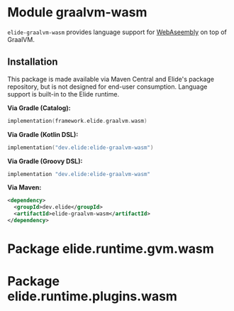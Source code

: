 # Module graalvm-wasm

`elide-graalvm-wasm` provides language support for [WebAseembly](https://webassembly.org/) on top of GraalVM.

## Installation

This package is made available via Maven Central and Elide's package repository, but is not designed for end-user
consumption. Language support is built-in to the Elide runtime.

**Via Gradle (Catalog):**

```kotlin
implementation(framework.elide.graalvm.wasm)
```

**Via Gradle (Kotlin DSL):**

```kotlin
implementation("dev.elide:elide-graalvm-wasm")
```

**Via Gradle (Groovy DSL):**

```kotlin
implementation "dev.elide:elide-graalvm-wasm"
```

**Via Maven:**

```xml
<dependency>
  <groupId>dev.elide</groupId>
  <artifactId>elide-graalvm-wasm</artifactId>
</dependency>
```

# Package elide.runtime.gvm.wasm

# Package elide.runtime.plugins.wasm
